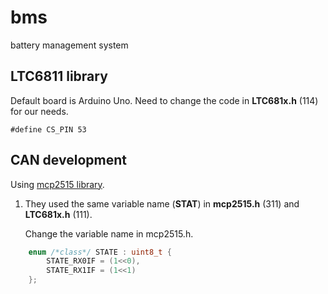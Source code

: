 # bms
battery management system

## LTC6811 library
Default board is Arduino Uno. Need to change the code in **LTC681x.h** (114) for our needs.

```
#define CS_PIN 53
```

## CAN development
Using [mcp2515 library](https://github.com/autowp/arduino-mcp2515).

1. They used the same variable name \(**STAT**\) in **mcp2515.h** (311) and **LTC681x.h** (111).

    Change the variable name in mcp2515.h.
```C++
    enum /*class*/ STATE : uint8_t {
        STATE_RX0IF = (1<<0),
        STATE_RX1IF = (1<<1)
    };
```

